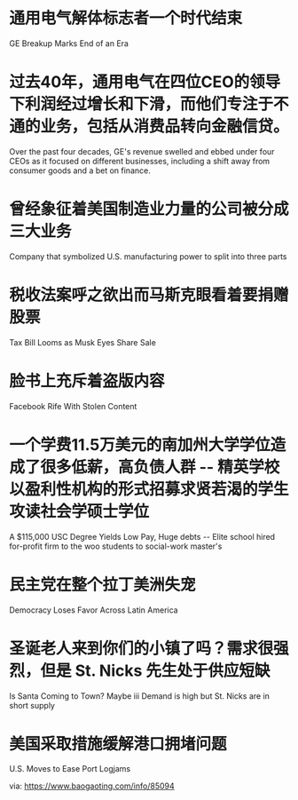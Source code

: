 [#]: subject: "华尔街日报简讯-2021-11-10"
[#]: via: "https://www.baogaoting.com/info/85094"
[#]: author: "https://www.baogaoting.com/info/85094"
[#]: collector: "guevaraya"
[#]: translator: "guevaraya "
[#]: reviewer: " "
[#]: publisher: " "
[#]: url: " "

# 通用电气解体标志者一个时代结束
GE Breakup Marks End of an Era
# 过去40年，通用电气在四位CEO的领导下利润经过增长和下滑，而他们专注于不通的业务，包括从消费品转向金融信贷。
Over the past four decades, GE's revenue swelled and ebbed under four CEOs as it focused on different businesses, including a shift away from consumer goods and a bet on finance.
# 曾经象征着美国制造业力量的公司被分成三大业务
Company that symbolized U.S. manufacturing power to split into three parts
# 税收法案呼之欲出而马斯克眼看着要捐赠股票
Tax Bill Looms as Musk Eyes Share Sale
# 脸书上充斥着盗版内容
Facebook Rife With Stolen Content
# 一个学费11.5万美元的南加州大学学位造成了很多低薪，高负债人群 -- 精英学校以盈利性机构的形式招募求贤若渴的学生攻读社会学硕士学位
A $115,000 USC Degree Yields Low Pay, Huge debts -- Elite school hired for-profit firm to the woo students to social-work master's 
# 民主党在整个拉丁美洲失宠
Democracy Loses Favor Across Latin America
# 圣诞老人来到你们的小镇了吗？需求很强烈，但是 St. Nicks 先生处于供应短缺
Is Santa Coming to Town? Maybe iii Demand is high but St. Nicks are in short supply
# 美国采取措施缓解港口拥堵问题
U.S. Moves to Ease Port Logjams

via: https://www.baogaoting.com/info/85094

